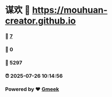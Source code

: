 # 谋欢 :link: https://mouhuan-creator.github.io 
### :page_facing_up: [7](https://mouhuan-creator.github.io/tag.html) 
### :speech_balloon: 0 
### :hibiscus: 5297 
### :alarm_clock: 2025-07-26 10:14:56 
### Powered by :heart: [Gmeek](https://github.com/Meekdai/Gmeek)
